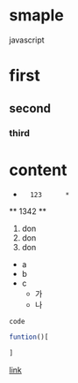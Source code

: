 smaple
======

javascript
# first
## second
### third
content
=========================

*       123      *
**    1342           **

1. don
2. don
3. don

- a
- b
- c
  -  가
  -  나


`code`


```javascript
funtion()[

]
```




[link](http://www.naver.com)
